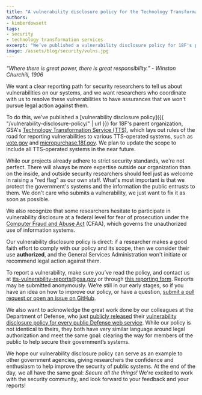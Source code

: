 ```yaml
---
title: "A vulnerability disclosure policy for the Technology Transformation Service"
authors:
- kimberdowsett
tags:
- security
- technology transformation services
excerpt: "We’ve published a vulnerability disclosure policy for 18F's parent organization, GSA's Technology Transformation Service, which lays out rules of the road for reporting vulnerabilities to various TTS-operated systems. We want a clear path for security researchers to tell us about vulnerabilities on our systems, and to assure those researchers that we won’t pursue legal action against them."
image: /assets/blog/security/vulns.jpg
---
```


*“Where there is great power, there is great responsibility.” - Winston
Churchill, 1906*

We want a clear reporting path for security researchers to tell us about
vulnerabilities on our systems, and we want researchers who coordinate
with us to resolve these vulnerabilities to have assurances that we
won't pursue legal action against them.

To do this, we’ve published a [vulnerability disclosure
policy]({{ "/vulnerability-disclosure-policy/" | url }}) for 18F's parent organization, GSA's
[Technology Transformation Service (TTS)](https://gsa.gov/tts), which
lays out rules of the road for reporting vulnerabilities to various
TTS-operated systems, such as [vote.gov](https://vote.gov/) and
[micropurchase.18f.gov](https://micropurchase.18f.gov/). We plan to update
the scope to include all TTS-operated systems in the near future.

While our projects already adhere to strict security standards, we're
not perfect. There will always be more expertise outside our
organization than on the inside, and outside security researchers should
feel just as welcome in raising a "red flag" as our own staff. What's
most important is that we protect the government's systems and the
information the public entrusts to them. We don't care who submits a
vulnerability, we just want to fix it as soon as possible.

We also recognize that some researchers hesitate to participate in
vulnerability disclosure at a federal level for fear of prosecution
under the [Computer Fraud and Abuse
Act](https://www.law.cornell.edu/uscode/text/18/1030) (CFAA), which
governs the unauthorized use of information systems.

Our vulnerability disclosure policy is direct: if a researcher makes a
good faith effort to comply with our policy and its scope, then we
consider their use **authorized**, and the General Services
Administration won't initiate or recommend legal action against them.

To report a vulnerability, make sure you’ve read the policy, and contact
us at
[tts-vulnerability-reports@gsa.gov](mailto:tts-vulnerability-reports@gsa.gov)
or through
[this reporting form](https://docs.google.com/forms/d/e/1FAIpQLSdhr6REOq8QRZ3C2cRWVHWbjcGgdNL8_nVSGY1cBSl1-tfkWA/viewform).
Reports may be submitted anonymously. We’re still in our early
stages, so if you have an idea on how to improve our policy, or have a
question, [submit a pull request or open an issue on
](https://github.com/18F/vulnerability-disclosure-policy)[GitHub](https://github.com/18F/vulnerability-disclosure-policy).

We also want to acknowledge the great work done by our colleagues at the
Department of Defense, who just [publicly
released](http://www.defense.gov/News/News-Releases/News-Release-View/Article/1009956/dod-announces-digital-vulnerability-disclosure-policy-and-hack-the-army-kick-off)
their [vulnerability disclosure policy for every public Defense web
service](https://hackerone.com/deptofdefense). While our policy is not
identical to theirs, they both have very similar language around legal
authorization and meet the same goal: clearing the way for members of
the public to help secure their government’s systems.

We hope our vulnerability disclosure policy can serve as an example to
other government agencies, giving researchers the confidence and
enthusiasm to help improve the security of public systems. At the end of
the day, we all have the same goal: *Secure all the things!* We're
excited to work with the security community, and look forward to your
feedback and your reports!
